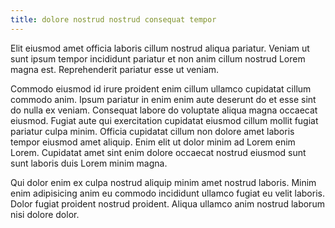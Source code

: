 ```yaml
---
title: dolore nostrud nostrud consequat tempor
---
```


Elit eiusmod amet officia laboris cillum nostrud aliqua pariatur. Veniam ut sunt ipsum tempor incididunt pariatur et non anim cillum nostrud Lorem magna est. Reprehenderit pariatur esse ut veniam.

Commodo eiusmod id irure proident enim cillum ullamco cupidatat cillum commodo anim. Ipsum pariatur in enim enim aute deserunt do et esse sint do nulla ex veniam. Consequat labore do voluptate aliqua magna occaecat eiusmod. Fugiat aute qui exercitation cupidatat eiusmod cillum mollit fugiat pariatur culpa minim. Officia cupidatat cillum non dolore amet laboris tempor eiusmod amet aliquip. Enim elit ut dolor minim ad Lorem enim Lorem. Cupidatat amet sint enim dolore occaecat nostrud eiusmod sunt sunt laboris duis Lorem minim magna.

Qui dolor enim ex culpa nostrud aliquip minim amet nostrud laboris. Minim enim adipisicing anim eu commodo incididunt ullamco fugiat eu velit laboris. Dolor fugiat proident nostrud proident. Aliqua ullamco anim nostrud laborum nisi dolore dolor.